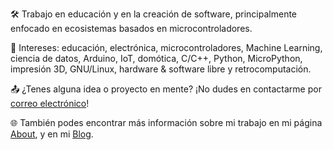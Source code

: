🛠️ Trabajo en educación y en la creación de software, principalmente enfocado en ecosistemas basados en microcontroladores.

👀 Intereses: educación, electrónica, microcontroladores, Machine Learning, ciencia de datos, Arduino, IoT, domótica, C/C++, Python, MicroPython, impresión 3D, GNU/Linux, hardware & software libre y retrocomputación.

📤 ¿Tenes alguna idea o proyecto en mente? ¡No dudes en contactarme por [correo electrónico](mailto:lucas@automatismos-mdq.com.ar)!

🌐 También podes encontrar más información sobre mi trabajo en mi página [About](https://lmtreser.github.io/), y en mi [Blog](https://www.automatismos-mdq.com.ar).
